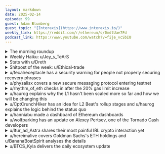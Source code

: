 ```yaml
---
layout: markdown
date: 2025-02-14
episode: 99
guest: Adam Blumberg
guest_topic: "[Interaxis](https://www.interaxis.io/)"
weekly_link: https://reddit.com/r/ethereum/s/0mdtUae7Fd
podcast_link: https://www.youtube.com/watch?v=fije_vcSbIU
---
```



<details markdown=1>
<summary>The morning roundup</summary>
[View on Reddit →](https://reddit.com/r/ethereum/comments/1ip4x0j/comment/mcp0h7c/)

[u/TimbukNine](https://reddit.com/u/TimbukNine)

> Ethereum

[u/FrenktheTank](https://reddit.com/u/FrenktheTank)

> $2701.64

[u/SelfmadeMillionaire](https://reddit.com/u/SelfmadeMillionaire)

> 0.02794

[u/usesbinkvideo](https://reddit.com/u/usesbinkvideo)

> 3,635,286 Ethereans subscribed (+2,286)

</details>
<details>
<summary>Weekly Haiku: u/Jey_s_TeArS</summary>
[View on Reddit →](https://reddit.com/r/ethereum/comments/1iodft9/comment/mcm76g2/)


*Valentine's day wish*

*Ethereum ever swish,*

*Do not be selfish.*

</details>
<details>
<summary>Stats with u/Dreth</summary>
[View on Reddit →](https://reddit.com/r/ethereum/comments/1ip4x0j/comment/mcq5289/)

Hi frens, happy friday

BTC ETFs had \~157M net outflows

# ETH stats

UTC Timestamp: **2025-02-14T13:18:00Z**

## Price and supply

| Metric                          | Value       |
|:--------------------------------|:------------|
| Current ETH price               | 2,690       |
| 24h change (%)                  | 1.04        |
| Average ETH price over 1 day    | 2,676       |
| Average ETH price over 7 days   | 2,655       |
| Average ETH price over 30 days  | 3,043       |
| Supply at merge                 | 120,521,140 |
| Current supply                  | 120,543,548 |
| Supply differential since merge | 22,407      |
| Total inflation since merge (%) | 0.02        |

## ETF Flow (in millions of USD)

### Summary

| Metric                                  |   Value |
|:----------------------------------------|--------:|
| Total ETF Flow                          |  3144.6 |
| Total ETF Flow over the last 3 days     |   -15.5 |
| Total ETF Flow on the last recorded day |    12.8 |

### ETF Flow (last 3 days)

| Entity    |   2025-02-11 |   2025-02-12 |   2025-02-13 |   Total |
|:----------|-------------:|-------------:|-------------:|--------:|
| Blackrock |         12.6 |          0   |         12   |    24.6 |
| Fidelity  |          0   |        -10.7 |          4.6 |    -6.1 |
| Grayscale |          0   |        -30.2 |         -3.8 |   -34   |

#### Sources

- [ultrasound.money](https://ultrasound.money)
- [farside.co.uk](https://farside.co.uk/eth)
- [farside.co.uk ETH ETF full historical tables](https://farside.co.uk/ethereum-etf-flow-all-data/)
- [coinglass.com](https://coinglass.com/)

##### [Previous post](https://reddit.com/r/ethereum/comments/1iodft9/daily_general_discussion_february_13_2025/mck1q2l/)

</details>
<details>
<summary>Shitpost of the week: u/Ethical-trade</summary>
[View on Reddit →](https://reddit.com/r/ethereum/comments/1iodft9/comment/mcm7wry/)

And just like that, the entire crypto community decided to pretend they never made a shit joke.

</details>
<details>
<summary>u/fecalreceptacle has a security warning for people not properly securing recovery phrases</summary>
[View on Reddit →](https://reddit.com/r/ethereum/comments/1ijp7n3/daily_general_discussion_february_07_2025/mbj07cq/)

<https://www.schneier.com/blog/archives/2025/02/screenshot-reading-malware.html>

>The malware in question uses optical character recognition (OCR) to review a device’s photo library, seeking screenshots of recovery phrases for crypto wallets. Based on their assessment, infected Google Play apps have been downloaded more than 242,000 times. Kaspersky says: “This is the first known case of an app infected with OCR spyware being found in Apple’s official app marketplace."

</details>
<details>
<summary>u/physalisx covers a new secure messaging protocol entering testnet</summary>
[View on Reddit →](https://reddit.com/r/ethereum/comments/1ijp7n3/daily_general_discussion_february_07_2025/mbggcge/)

XMTP, the decentralized messaging network, [launched their testnet yesterday.](https://paragraph.xyz/@xmtp_community/xmtp-launches-testnet-building-the-worlds-most-secure-decentralized-messaging-network) Could be huge for open communication, especially since it's backed by and hopefully natively supported by Coinbase Wallet.

> Projects like XMTP deliver next-generation sovereignty, privacy, and censorship resistance—essentials for a healthy and functioning society. Decentralized value transfer is critical to a free society. Perhaps even more fundamental, decentralized messaging is the foundation for a free and empowered society. In an era where privacy, confidentiality, and resistance to censorship are under threat, XMTP stands as a safeguard for our privacy and a protector of our fundamental right to communicate. 
>
>— Joe Lubin, co-founder of Ethereum and the founder of Consensys

</details>
<details>
<summary>u/rhythm_of_eth checks in after the 20% gas limit increase</summary>
[View on Reddit →](https://reddit.com/r/ethereum/comments/1ikhihv/daily_general_discussion_february_08_2025/mbn97st/)

Some analysis of the aftermath of the Gas Limit 20% increase.

- The number of transactions per day keeps hovering over 1.25M per day, no surprise. 
- Max TPS seen in the chain was roughly 16 TPS.
- Daily gas used jumped from 108 billion to 130 billion
- Block size jumped only 10%
- Last 4 days the average gas price has been 3gw with long streaks of under 1. 

All these stats come from Etherscan.

It's safe to say that the demand for a gas increase was there, and that there's likely room for another safe 20% increase, provided Pectra is deployed at some point on March. 

All the new gas available is being used, and L1 has not seen a decline in activity, but a considerable decline in gas price.

Ethereum is primed for scaling and all that comes, blobs and sharing will enhance this further.

The main concern now would be to create a seamless experience for users, great and innovative dApps, huge adoption through interoperable L2.

The path is clear, all that's left is execution.

</details>
<details>
<summary>u/haurog explains why the L1 hasn't been scaled more so far and how we will be changing this</summary>
[View on Reddit →](https://reddit.com/r/ethereum/comments/1ikhihv/daily_general_discussion_february_08_2025/mbn7z7b/)

Yesterday, u/Numerous_Ruin_4947 had a question about L1 scaling and was wondering why we did not increase the block size by a factor of 4-8 yet https://reddit.com/r/ethereum/comments/1ijp7n3/daily\_general\_discussion\_february\_07\_2025/mblwriu/. Here are my thoughts about it:

It always was and still is the goal to scale the L1, but scaling the L1 is more difficult than scaling through rollups, so it takes more time. If you would have increased the L1 throughput by 4-8 times many years ago we would have had the following issues.

State and history size: We would be in the range of 4-12 TB of disk usage. Not that easy to find good nvme ssds in that size range. Until 8 TB there are options, but only recently there are consumer options. If you need to go above 8 TB there are only server grade ones and they cost an arm and a leg.

SSD speed: Already nowadays you need good ssds to have a good attestation efficiency. With state being 4-8 times bigger you probably need some of the best ones out there, or even store most of the state in RAM like solana is doing. Not cheap to build a machine like that.

CPU usage. With a small state and the current number of transactions per block we can easily validate a block within the few seconds we have. If you increase the block size the validation time jumps linearly at first and when the state size grows over time the validation time grows superlinear in the long term. Just a few years ago we could not handle that. Nowadays a mainnet block takes a few hundred milliseconds to validate on consumer hardware so we could easily increase it maybe by a factor of 2-4 at the moment by just looking at CPU usage.

Bandwidth: That is the most difficult one to judge. We already know that 10Mbps upload speeds have issues publishing self built blocks. Currently even in the developed world huge parts have upload speeds of 20Mbps-30Mbps, so there is a limit how much you can grow a block before you hit that limit. 

All these factors together limit the scope of how much you can scale L1 while still keeping the chain decentralized in the sense that home stakers can participate. Sure, we could go the server chain route and Polygon POS and Binance smart chain have shown that you can easily increase throughput by an order of magnitude if you do that.  but Ethereum wants to be the global and neutral settlement layer so it takes decentralization and resilience road instead short term maximum throughput road. If a chain cannot be validated by a large group of unsophisticated actors anymore it becomes a chain that you have to trust intermediaries to not take your wealth from you.

So, realistically we can probably safely increase the block size after pectra by a factor of 2, if you are adventurous a large factor is possible, but we probably better wait for upgrades which tackle the problems above. 

See my comment to this post for the continuation.

--

[View on Reddit →](https://reddit.com/r/ethereum/comments/1ikhihv/daily_general_discussion_february_08_2025/mbn8080/)

How we tackle it is:

State expiry: remove old, unused state from the current state. If someone wants to make a transaction using an old state they will have to bring the receipts themselves. Verkle trees would be a first step in that direction.

History expiry. Defining old transaction history which does not need to be stored by all nodes. Comes this May.

ePBS: Blocks will be produced by sophisticated actors and just validated by by the nodes. This massively helps with upload bandwidth limitations.

Snarkification of the base chain: That is many years out, but it would allow to validate blocks without redoing all transactions in a block. You can then validate the chain on a smart watch with 100 times large blocks than we have now.

I am sure I missed a few things here and there, but that is how L1 scales in the coming years. L1 scaling will be slower than scaling blobs. With the dencun hardfork last year we scaled rollups by  an order of magnitude by introducing blobs. In about a month we scale blobs by another factor of 2. With the Fusaka upgrade, which is the next one, we might get another factor of 8 in blob scaling. We are most probably scaling faster than the rollups demand grows. Not something you can easily do on L1.

</details>
<details>
<summary>u/CptCrunchHiker has an idea for L2 Beat's rollup stages and u/haurog explains the logic behind the status quo</summary>
[View on Reddit →](https://reddit.com/r/ethereum/comments/1il9295/daily_general_discussion_february_09_2025/mbvxev4/)

[u/CptCrunchHiker](https://reddit.com/u/CptCrunchHiker):

Currently, there are 3 defined stages for L2s ([Stages 0 - 2](https://l2beat.com/scaling/summary), correct me if I’m wrong). In my opinion, there should be an additional stage specifically focused on interoperability requirements. I’d even take it a step further and propose that, at some point in the future, L2s should only be allowed to utilize L1 resources "cheaply" once they meet these interoperability standards. If we end up with hundreds of L2s next year, it would be highly problematic if they all operate in isolation, leading to fragmentation, inefficiencies, and a poor user experience.

---

[View on Reddit →](https://reddit.com/r/ethereum/comments/1il9295/daily_general_discussion_february_09_2025/mbw1s1d/)

[u/haurog](https://reddit.com/u/haurog):

Small correction: Stages are defined for rollups. Not for L2s. 

I personally would be careful to make decisions and draw lines about the economics of rollups. The market is very young. It is not yet clear how much a blob really will be worth. Base is economically extremely successful, but some other rollups  are not. Dangerous to make rules when only one rollup has massively taken off yet.

As far as I see the it the L2Beat stages have been done to push rollups to follow best standards in the part which is invisible to the user. This makes the dirty little secrets very transparent and accountable. Interoperability is pretty simple for the user to check. If a protocol they want to use is not available on the rollup they are on they will pretty immediately see that and manually bridge to another one which is interoperable with the rollups they want and never look back. Nevertheless, it could very well make sense to aggregate the economic interoperable zones to make them visible for the user, but I personally do not think that extending the stages definitions is the right place to do that.

</details>

<details>
<summary>u/hanniabu made a dashboard of Ethereum dashboards</summary>
[View on Reddit →](https://reddit.com/r/ethereum/comments/1il9295/daily_general_discussion_february_09_2025/mbujwn2/)

Created a dashboard for dashboards since others weren't being maintained. Anything to add?

[https://ethereumdashboards.com/](https://ethereumdashboards.com/)

[https://x.com/hanni\_abu/status/1888623999690616983](https://x.com/hanni_abu/status/1888623999690616983)

</details>
<details>
<summary>u/wolfparking has an update on Alexey Pertsev, one of the Tornado Cash developers</summary>
[View on Reddit →](https://reddit.com/r/ethereum/comments/1il9295/daily_general_discussion_february_09_2025/mbt5fbu/)

Tornado Cash Developer Alexey Pertsev Officially Out Of Prison ([under house arrest](https://cryptodaily.co.uk/2025/02/tornado-cash-developer-alexey-pertsev-officially-out-of-prison))!

>Pertsev was released under the condition that he remains under electronic monitoring, with his appeal potentially setting a precedent for how courts handle privacy-focused crypto developers. 
>“Freedom is priceless, but my freedom cost a lot of money. My house arrest was only possible thanks to the work of lawyers, who were paid from your donations. My fight is not over yet, and for a final and confident victory, I still need your help. Please [support our fight here](http://codewithoutfear.eu/).”

</details>
<details>
<summary>u/Itur_ad_Astra shares their most painful IRL crypto interaction yet</summary>
[View on Reddit →](https://reddit.com/r/ethereum/comments/1im0bj9/daily_general_discussion_february_10_2025/mbzzwod/)

I've posted stories like the one below before, again and again, because it is not the first, second, or third time I've found myself in similar situations, but I promise the story is accurate.

If you guys avoid to talk crypto IRL, you have no idea how deep the shitcoin propaganda has penetrated in crypto-illiterate boomer cycles.

Yesterday, I found myself with a bunch of boomers, the discussion turned to crypto, and one of them that knew that I was heavily into them asked me what I thought. Turns out, half of them hadn't even heard about Ethereum, the other half completely disregarded it.

Instead, they started asking me how high I thought XRP and XLM will go, since they are going to be used as bank intermediaries in Japan and soon the US.

They showed me tiktok/facebook screenshots with XRP and XLM graphs pointing to the moon. They told me how they can easily go to $1000. The screenshots were comparing the price of XRP to a kilo of gold, and the price of XLM to a kilo of silver.

No mention of marketcaps. Zero crypto lingo. Just straight propaganda directed to NPCs. The most technical word mentioned was "blockchain" but without anyone having the slightest idea what it actually does. Of course, smart contracts could as well be quantum physics.

These are people of retirement age that can easily throw a cool two or three million to XRP and not think twice, while I have to work and DCA $200 every other week, and this is having an impact to my monthly disposable income. A couple of them had even thrown a few thousand to Trump coin, just cause.

At least they didn't know about pump.fun, I guess that was too technical.

I feel like nothing has changed in the seven years that I am into crypto. I know life is unfair, but damn, that was my most painful crypto interaction yet. I'm not even sure why I'm posting this, since I don't even know if its bullish or bearish for Ethereum.

</details>
<details>
<summary>u/hereimalive covers Goldman Sachs's ETH holdings and u/BananaBoatSpirit analyses the details</summary>
[View on Reddit →](https://reddit.com/r/ethereum/comments/1imsumq/daily_general_discussion_february_11_2025/mc9fh2h/)

[u/hereimalive](https://reddit.com/u/hereimalive):

<https://x.com/exitIiquidty/status/1889422528969581050>

Goldman Sachs just disclosed owning $475 million in Ethereum through BlackRock and Fidelity ETFs—an 1800% increase from $25 million in November 2024.

---

[View on Reddit →](https://reddit.com/r/ethereum/comments/1imsumq/daily_general_discussion_february_11_2025/mca3zcb/)

[u/BananaBoatSpirit](https://reddit.com/u/BananaBoatSpirit):

Great data, thank you for posting.

For context and as another commenter noted, this post links to Goldman Sachs's 13F SEC filing. It shows all the assets under management for their **client holdings** (and not Goldman Sachs's own balance sheet).

I pulled some of the numbers into excel to examine and some interesting data points stuck out:

Goldman Sachs's clients are holding $1.57 billion total in Bitcoin ETF's, $157.3 million in Bitcoin ETF call options, and $611 million in Bitcoin ETF put options. Net exposure to BTC is therefore $1.11b (spot + calls - puts).

Their clients are also holding $476m in ETH ETF's. There were no call option or put option positions listed.

As of the end of the filing period Q4-2024 , BTC's market cap was $1,851b. ETH's market cap was $400b. This indicates a comparative **ETH/BTC market-weighted balance of 22%.**

**The comparative ETH/BTC net exposure of Goldman Sachs's clients, however, was 42.7%**. ($0.48b in ETH ETF's ÷ $1.11b BTC ETF net exposure)

If you consider Goldman Sachs's clients as 'smart money' then they were **overweight ETH by almost 2x relative to market** as of the end of last year.

**tldr;** Please keep crying and selling me your ETH coins.

</details>

<details>
<summary>u/BTCS_Kyla delivers the daily ecosystem update</summary>
[View on Reddit →](https://reddit.com/r/ethereum/comments/1imsumq/daily_general_discussion_february_11_2025/mc60wah/)

**DAY 5 of BTCS' eth updates**

**\[Ethereum News, Upgrades\]**

* [Ethereum Short Positions Surge 500% as Hedge Funds Bet on Continued Decline, Raising Risk of Short Squeeze](https://finance.yahoo.com/news/ethereum-short-positions-surge-500-075011145.html?guccounter=1&guce_referrer)
* ['Ethereum Stole the Show': ETH Funds Trump Bitcoin ETF Gains](https://decrypt.co/305300/ethereum-stole-show-etfs-outgain-bitcoin-funds)
* [Ethereum Cofounder Vitalik Buterin Reveals Bitter Truth About AI and ChatGPT](https://u.today/ethereum-cofounder-vitalik-buterin-reveals-bitter-truth-about-ai-and-chatgpt)

  
**\[Ongoing Ethereum Events\]**

* Jan 5 – Feb 16 **|** [**Zugrama India**](https://zugrama.org/) \- A 6-week residency experiment in co-living with founders, builders, seekers, doers and experts. 
* Jan 21 – Feb 21 | [ETHiopia ](https://eth-iopia.xyz/)\- This month-long event in Ethiopia brings together Web3 builders and innovators to brainstorm, build, and grow Ethereum projects. It’s a space for collaboration, hacking, and shaping the future of blockchain in Africa. 
* 17 days left |[ ETHDenver Brand Hack](https://jokerace.io/contest/arbitrumone/0xefaa7c5e4a83306cdca6c5b256ba3860f2f63e1c) \- A 3-week challenge for designers and marketers to craft Ethereum’s “Intel Inside” moment. 

**\[Ethereum Jobs\]**

* **Backend Crypto Engineer - EVM** | [Kraken](https://web3.career/backend-crypto-engineer-evm-kraken/95608)
* **Fullstack Engineer** | [Kiln](https://wellfound.com/jobs/3215049-fullstack-engineer)

&#8203;

| Project        | TVL ($)  | Weekly Change (%) |
|---------------|----------|-------------------|
| Arbitrum One  | 14.19B   | ⬆ +3.70%         |
| Base          | 11.84B   | ⬇ -0.97%         |
| OP Mainnet    | 5.26B    | ⬆ +1.86%         |
| ZKsync Era    | 969.71M  | ⬆ +4.10%         |
| Starknet      | 693.33M  | ⬆ +2.49%         |

**-- Drop some suggestions on what I should add next! Btw I try to get relevant news from trusted sources, but if there's not much interesting going on (like price updates and predictions) I tend to get the most interesting ones regardless of sources**

</details>
